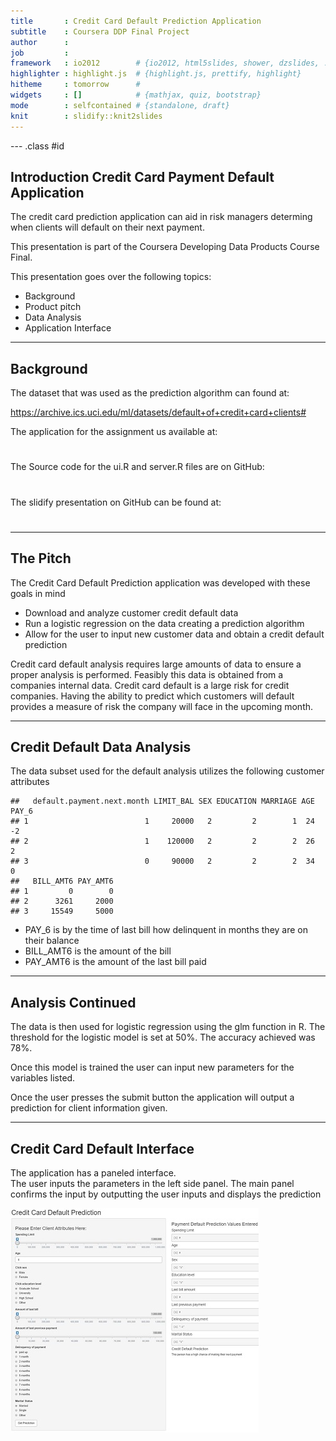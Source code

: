 ```yaml
---
title       : Credit Card Default Prediction Application
subtitle    : Coursera DDP Final Project
author      : 
job         : 
framework   : io2012        # {io2012, html5slides, shower, dzslides, ...}
highlighter : highlight.js  # {highlight.js, prettify, highlight}
hitheme     : tomorrow      # 
widgets     : []            # {mathjax, quiz, bootstrap}
mode        : selfcontained # {standalone, draft}
knit        : slidify::knit2slides
---
```




--- .class #id 

## Introduction Credit Card Payment Default Application 
The credit card prediction application can aid in risk managers determing when clients will default on their next payment.

This presentation is part of the Coursera Developing Data Products Course Final.

This presentation goes over the following topics: 
* Background
* Product pitch
* Data Analysis
* Application Interface

---

## Background
The dataset that was used as the prediction algorithm can found at:

https://archive.ics.uci.edu/ml/datasets/default+of+credit+card+clients#

The application for the assignment us available at:

#

The Source code for the ui.R and server.R files are on GitHub:

#

The slidify presentation on GitHub can be found at:

#

---

## The Pitch

The Credit Card Default Prediction application was developed with these goals in mind
* Download and analyze customer credit default data
* Run a logistic regression on the data creating a prediction algorithm
* Allow for the user to input new customer data and obtain a credit default prediction

Credit card default analysis requires large amounts of data to ensure a proper analysis is performed.  Feasibly this data is obtained from a companies internal data.  Credit card default is a large risk for credit companies.  Having the ability to predict which customers will default provides a measure of risk the company will face in the upcoming month. 

---

## Credit Default Data Analysis

The data subset used for the default analysis utilizes the following customer attributes

```
##   default.payment.next.month LIMIT_BAL SEX EDUCATION MARRIAGE AGE PAY_6
## 1                          1     20000   2         2        1  24    -2
## 2                          1    120000   2         2        2  26     2
## 3                          0     90000   2         2        2  34     0
##   BILL_AMT6 PAY_AMT6
## 1         0        0
## 2      3261     2000
## 3     15549     5000
```
* PAY_6 is by the time of last bill how delinquent in months they are on their balance
* BILL_AMT6 is the amount of the bill
* PAY_AMT6 is the amount of the last bill paid

---

## Analysis Continued

The data is then used for logistic regression using the glm function in R.  The threshold for the logistic model is set at 50%.  The accuracy achieved was 78%.

Once this model is trained the user can input new parameters for the variables listed.

Once the user presses the submit button the application will output a prediction for client information given. 

---

## Credit Card Default Interface

The application has a paneled interface.  
The user inputs the parameters in the left side panel.
The main panel confirms the input by outputting the user inputs and displays the prediction

![](ccdui.JPG )



